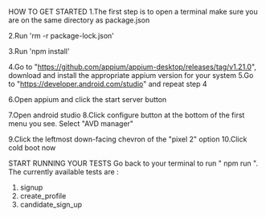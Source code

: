 HOW TO GET STARTED
1.The first step is to open a terminal make sure you are on the same directory as package.json

2.Run 'rm -r package-lock.json'

3.Run 'npm install'

4.Go to "https://github.com/appium/appium-desktop/releases/tag/v1.21.0", download and install the appropriate appium version for your system
5.Go to "https://developer.android.com/studio" and repeat step 4

6.Open appium and click the start server button

7.Open android studio 8.Click configure button at the bottom of the first menu you see. Select "AVD manager"

9.Click the leftmost down-facing chevron of the "pixel 2" option 10.Click cold boot now

START RUNNING YOUR TESTS
Go back to your terminal to run " npm run <testname>".
The currently available tests are :
1. signup
2. create_profile
3. candidate_sign_up